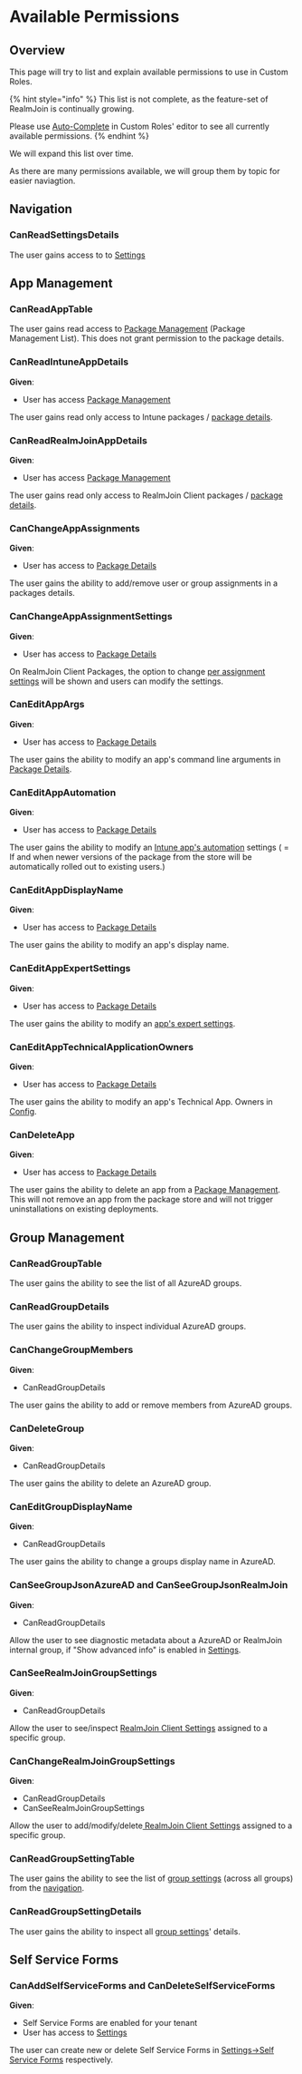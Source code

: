 # Available Permissions

## Overview

This page will try to list and explain available permissions to use in Custom Roles.

{% hint style="info" %}
This list is not complete, as the feature-set of RealmJoin is continually growing.&#x20;

Please use [Auto-Complete](./#auto-complete) in Custom Roles' editor to see all currently available permissions.
{% endhint %}

We will expand this list over time.

As there are many permissions available, we will group them by topic for easier naviagtion.

## Navigation

### CanReadSettingsDetails

The user gains access to to [Settings](../)

## App Management

### CanReadAppTable

The user gains read access to [Package Management](../../AppManagement/package-management/) (Package Management List). This does not grant permission to the package details.

### CanReadIntuneAppDetails

**Given**:

* User has access [Package Management](../../AppManagement/package-management/)&#x20;

The user gains read only access to Intune packages / [package details](../../AppManagement/package-management/package-details.md).

### CanReadRealmJoinAppDetails

**Given**:

* User has access [Package Management](../../AppManagement/package-management/)&#x20;

The user gains read only access to RealmJoin Client packages / [package details](../../AppManagement/package-management/package-details.md).

### CanChangeAppAssignments

**Given**:

* User has access to [Package Details](../../AppManagement/package-management/package-details.md)

The user gains the ability to add/remove user or group assignments in a packages details. &#x20;

### CanChangeAppAssignmentSettings

**Given**:

* User has access to [Package Details](../../AppManagement/package-management/package-details.md)

On RealmJoin Client Packages, the option to change [per assignment settings](../../AppManagement/package-management/package-details.md#assignment-settings) will be shown and users can modify the settings.

### CanEditAppArgs&#x20;

**Given**:

* User has access to [Package Details](../../AppManagement/package-management/package-details.md)

The user gains the ability to modify an app's command line arguments in [Package Details](../../AppManagement/package-management/package-details.md).

### CanEditAppAutomation&#x20;

**Given**:

* User has access to [Package Details](../../AppManagement/package-management/package-details.md)

The user gains the ability to modify an [Intune app's automation](../../AppManagement/package-management/package-details.md#automation) settings ( = If and when newer versions of the package from the store will be automatically rolled out to existing users.)&#x20;

### CanEditAppDisplayName&#x20;

**Given**:

* User has access to [Package Details](../../AppManagement/package-management/package-details.md)

The user gains the ability to modify an app's display name.

### CanEditAppExpertSettings&#x20;

**Given**:

* User has access to [Package Details](../../AppManagement/package-management/package-details.md)

The user gains the ability to modify an [app's expert settings](../../AppManagement/package-management/package-details.md#expert-settings).

### CanEditAppTechnicalApplicationOwners&#x20;

**Given**:

* User has access to [Package Details](../../AppManagement/package-management/package-details.md)

The user gains the ability to modify an app's Technical App. Owners in [Config](../../AppManagement/package-management/package-details.md#config).

### CanDeleteApp

**Given**:

* User has access to [Package Details](../../AppManagement/package-management/package-details.md)

The user gains the ability to delete an app from a [Package Management](../../AppManagement/package-management/). This will not remove an app from the package store and will not trigger uninstallations on existing deployments.

## Group Management

### CanReadGroupTable

The user gains the ability to see the list of all AzureAD groups.&#x20;

### CanReadGroupDetails

The user gains the ability to inspect individual AzureAD groups.

### CanChangeGroupMembers

**Given**:&#x20;

* CanReadGroupDetails

The user gains the ability to add or remove members from AzureAD groups.&#x20;

### CanDeleteGroup

**Given**:&#x20;

* CanReadGroupDetails

The user gains the ability to delete an AzureAD group.

### CanEditGroupDisplayName

**Given**:&#x20;

* CanReadGroupDetails

The user gains the ability to change a groups display name in AzureAD.

### CanSeeGroupJsonAzureAD and CanSeeGroupJsonRealmJoin

**Given**:&#x20;

* CanReadGroupDetails

Allow the user to see diagnostic metadata about a AzureAD or RealmJoin internal group, if "Show advanced info" is enabled in [Settings](../general.md).

### CanSeeRealmJoinGroupSettings

**Given**:&#x20;

* CanReadGroupDetails

Allow the user to see/inspect [RealmJoin Client Settings](../../user-group-device-management/user-and-group-settings.md) assigned to a specific group.

### CanChangeRealmJoinGroupSettings

**Given**:&#x20;

* CanReadGroupDetails
* CanSeeRealmJoinGroupSettings

Allow the user to add/modify/delete[ RealmJoin Client Settings](../../user-group-device-management/user-and-group-settings.md) assigned to a specific group.

### CanReadGroupSettingTable

The user gains the ability to see the list of [group settings](../../user-group-device-management/user-and-group-settings.md) (across all groups) from the [navigation](available-permissions.md#navigation).

### CanReadGroupSettingDetails

The user gains the ability to inspect all [group settings](../../user-group-device-management/user-and-group-settings.md)' details.

## Self Service Forms

### CanAddSelfServiceForms and CanDeleteSelfServiceForms

**Given**:&#x20;

* Self Service Forms are enabled for your tenant
* User has access to [Settings](../)

The user can create new or delete Self Service Forms in [Settings->Self Service Forms](../../self-service-forms.md#settings-page) respectively.&#x20;
